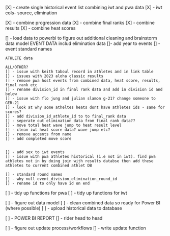 [X] - create single historical event list combining iwt and pwa data
    [X] - iwt cols- source,  elimination

[X] - combine progression data
[X] - combine final ranks 
[X] - combine results
[X] - combine heat scores

[] - load data to powerbi to figure out additional cleaning and brainstorm data model
    EVENT DATA includ elimination data
    []- add year to events
    [] - event standard names

    ATHLETE data

    ALL/OTHER?
    [] - issue with keith taboul record in athletes and in link table
    [] - issues with 2023 aloha classic results
    [] - remove pwa host events from combined data, heat score, results, final rank etc
    [] - rename division_id in final rank data and add in division id and below
    [] - issue with flo jung and julian slamon g-21? change someone to GER-21
    [] - look at why some atheltes heats dont have athletes ids - same for scores?
    [] - add division_id_athlete_id to to final_rank data
    [] - seperate out elimination data from final rank data??
    [] - move total heat wave jump to heat result level
    [] - clean iwt heat score data? wave jump etc?
    [] - remove accents from name 
    [] - add completed move score
    
    
    [] - add sex to iwt events
    [] - issue with pwa athletes historical (i.e not in iwt). find pwa athletes not in by doing join with results databse then add these athletes to current combined athlet DB
    
    [] - standard round names
    [] - why null event_division_elimination_round_id
    [] - rename id to only have id on end






[ ] - tidy up functions for pwa 
[ ] - tidy up functions for iwt


[ ] - figure out data model
[ ] - clean combined data so ready for Power BI (where possible)
[ ] - upload historical data to database

[ ] - POWER BI REPORT
    [] - rider head to head



[ ] - figure out update process/workflows
[] - write update function
